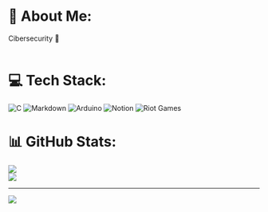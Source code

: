 # 💫 About Me:
Cibersecurity 💫<br> <br>


# 💻 Tech Stack:
![C](https://img.shields.io/badge/c-%2300599C.svg?style=for-the-badge&logo=c&logoColor=white) ![Markdown](https://img.shields.io/badge/markdown-%23000000.svg?style=for-the-badge&logo=markdown&logoColor=white) ![Arduino](https://img.shields.io/badge/-Arduino-00979D?style=for-the-badge&logo=Arduino&logoColor=white) ![Notion](https://img.shields.io/badge/Notion-%23000000.svg?style=for-the-badge&logo=notion&logoColor=white) ![Riot Games](https://img.shields.io/badge/riotgames-D32936.svg?style=for-the-badge&logo=riotgames&logoColor=white)
# 📊 GitHub Stats:
![](https://nirzak-streak-stats.vercel.app/?user=iness-1810&theme=transparent&hide_border=true)<br/>
![](https://github-readme-stats.vercel.app/api/top-langs/?username=iness-1810&theme=transparent&hide_border=true&include_all_commits=false&count_private=false&layout=compact)

---
[![](https://visitcount.itsvg.in/api?id=iness-1810&icon=0&color=0)](https://visitcount.itsvg.in)

<!-- Proudly created with GPRM ( https://gprm.itsvg.in ) -->
